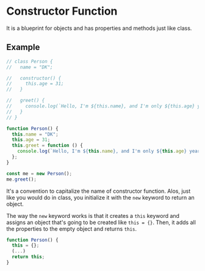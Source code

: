 # Constructor Function

It is a blueprint for objects and has properties and methods just like class.

## Example

```javascript
// class Person {
//   name = "DK";

//   constructor() {
//     this.age = 31;
//   }

//   greet() {
//     console.log(`Hello, I'm ${this.name}, and I'm only ${this.age} years old`);
//   }
// }

function Person() {
  this.name = "DK";
  this.age = 31;
  this.greet = function () {
    console.log(`Hello, I'm ${this.name}, and I'm only ${this.age} years old`);
  };
}

const me = new Person();
me.greet();
```

It's a convention to capitalize the name of constructor function. Alos, just like you would do in class, you initialize it with the `new` keyword to return an object.

The way the `new` keyword works is that it creates a `this` keyword and assigns an object that's going to be created like `this = {}`. Then, it adds all the properties to the empty object and returns `this`.
```javascript
function Person() {
  this = {};
  (...)
  return this;
}
```